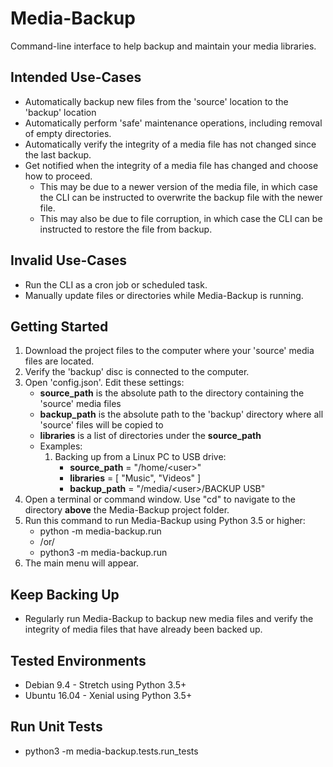 # Media-Backup
Command-line interface to help backup and maintain your media libraries.

## Intended Use-Cases
* Automatically backup new files from the 'source' location to the 'backup' location
* Automatically perform 'safe' maintenance operations, including removal of empty directories.
* Automatically verify the integrity of a media file has not changed since the last backup.
* Get notified when the integrity of a media file has changed and choose how to proceed.
    * This may be due to a newer version of the media file, in which case the CLI can be instructed to overwrite the backup file with the newer file.
    * This may also be due to file corruption, in which case the CLI can be instructed to restore the file from backup.

## Invalid Use-Cases
* Run the CLI as a cron job or scheduled task.
* Manually update files or directories while Media-Backup is running.

## Getting Started
1. Download the project files to the computer where your 'source' media files are located.
2. Verify the 'backup' disc is connected to the computer.
3. Open 'config.json'.  Edit these settings:
    * **source_path** is the absolute path to the directory containing the 'source' media files
    * **backup_path** is the absolute path to the 'backup' directory where all 'source' files will be copied to
    * **libraries** is a list of directories under the **source_path**
    * Examples:
        1. Backing up from a Linux PC to USB drive:
            * **source_path** = "/home/\<user\>"
            * **libraries** = [ "Music", "Videos" ]
            * **backup_path** = "/media/\<user\>/BACKUP USB"
4. Open a terminal or command window.  Use "cd" to navigate to the directory **above** the Media-Backup project folder.
5. Run this command to run Media-Backup using Python 3.5 or higher:
    * python -m media-backup.run
    * /or/
    * python3 -m media-backup.run
6. The main menu will appear.

## Keep Backing Up
* Regularly run Media-Backup to backup new media files and verify the integrity of media files that have already been backed up.

## Tested Environments
* Debian 9.4 - Stretch using Python 3.5+
* Ubuntu 16.04 - Xenial using Python 3.5+

## Run Unit Tests
* python3 -m media-backup.tests.run_tests